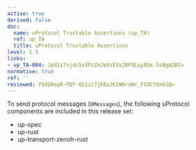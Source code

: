 ```yaml
---
active: true
derived: false
doc:
  name: uProtocol Trustable Assertions (up_TA)
  ref: up_TA
  title: uProtocol Trustable Assertions
level: 1.5
links:
- up_TA-004: Jpd1s7vjdc5xVPzZmJeXsEVs28P9Luy8Qx-SsBgA2BI=
normative: true
ref: ''
reviewed: Y6XDHspR-PQf-QS1ic7jKEuJKIWKraWc_FSOCYOxkSQ=
---
```


To send protocol messages (`UMessages`), the following uProtocol components are included in this release set:

- up-spec
- up-rust
- up-transport-zenoh-rust
